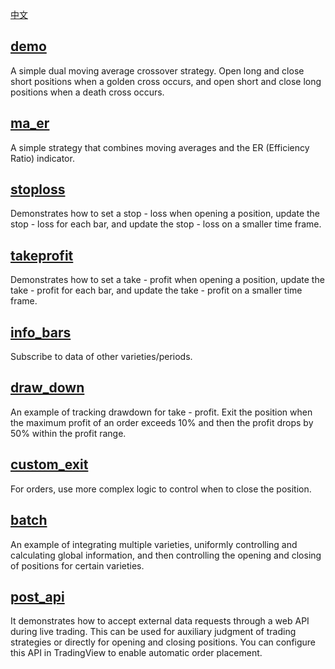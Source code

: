 [中文](README_cn.md)

## [demo](demo.go)
A simple dual moving average crossover strategy. Open long and close short positions when a golden cross occurs, and open short and close long positions when a death cross occurs.

## [ma_er](ma_er.go)
A simple strategy that combines moving averages and the ER (Efficiency Ratio) indicator.

## [stoploss](stoploss.go)
Demonstrates how to set a stop - loss when opening a position, update the stop - loss for each bar, and update the stop - loss on a smaller time frame.

## [takeprofit](takeprofit.go)
Demonstrates how to set a take - profit when opening a position, update the take - profit for each bar, and update the take - profit on a smaller time frame.

## [info_bars](info_bars.go)
Subscribe to data of other varieties/periods.

## [draw_down](draw_down.go)
An example of tracking drawdown for take - profit. Exit the position when the maximum profit of an order exceeds 10% and then the profit drops by 50% within the profit range.

## [custom_exit](custom_exit.go)
For orders, use more complex logic to control when to close the position.

## [batch](batch.go)
An example of integrating multiple varieties, uniformly controlling and calculating global information, and then controlling the opening and closing of positions for certain varieties.

## [post_api](post_api.go)
It demonstrates how to accept external data requests through a web API during live trading. This can be used for auxiliary judgment of trading strategies or directly for opening and closing positions. You can configure this API in TradingView to enable automatic order placement. 
